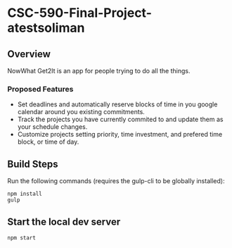 # CSC-590-Final-Project-atestsoliman

## Overview
NowWhat Get2It is an app for people trying to do all the things. 
### Proposed Features
 - Set deadlines and automatically reserve blocks of time in you google calendar around you existing commitments.
 - Track the projects you have currently commited to and update them as your schedule changes.
 - Customize  projects setting priority, time investment, and prefered time block, or time of day.

## Build Steps

Run the following commands (requires the gulp-cli to be globally installed):

```
npm install
gulp
```

## Start the local dev server

```
npm start
```
